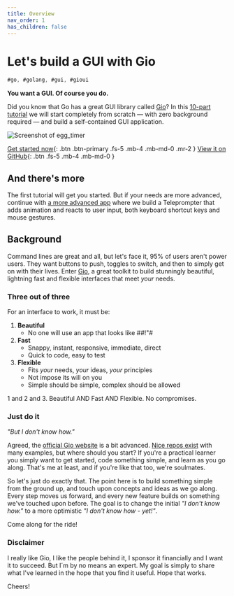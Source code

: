 ```yaml
---
title: Overview
nav_order: 1
has_children: false
---
```


# Let's build a GUI with Gio

```go
#go, #golang, #gui, #gioui
```

**You want a GUI. Of course you do.**

Did you know that Go has a great GUI library called [Gio](https://gioui.org/)? In this [10-part tutorial](egg_timer/index.md) we will start completely from scratch — with zero background required — and build a self-contained GUI application.

![Screenshot of egg_timer](egg_timer/egg_timer.gif)

[Get started now](egg_timer/index.md){: .btn .btn-primary .fs-5 .mb-4 .mb-md-0 .mr-2 }
[View it on GitHub](https://github.com/jonegil/gui-with-gio/){: .btn .fs-5 .mb-4 .mb-md-0 }


## And there's more

The first tutorial will get you started. But if your needs are more advanced, continue with [a more advanced app](https://jonegil.github.io/gui-with-gio/teleprompter/) where we build a Teleprompter that adds animation and reacts to user input, both keyboard shortcut keys and mouse gestures.

## Background

Command lines are great and all, but let's face it, 95% of users aren't power users. They want buttons to push, toggles to switch, and then to simply get on with their lives. Enter [Gio](https://gioui.org/), a great toolkit to build stunningly beautiful, lightning fast and flexible interfaces that meet _your_ needs.

### Three out of three

For an interface to work, it must be:

1. **Beautiful**
   - No one will use an app that looks like #$%$#!"#
2. **Fast**
   - Snappy, instant, responsive, immediate, direct
   - Quick to code, easy to test
3. **Flexible**
   - Fits _your_ needs, _your_ ideas, _your_ principles
   - Not impose its will on you
   - Simple should be simple, complex should be allowed

1 and 2 and 3. Beautiful AND Fast AND Flexible. No compromises.

### Just do it

_"But I don't know how."_

Agreed, the [official Gio website](https://gioui.org) is a bit advanced. [Nice repos exist](https://github.com/gioui) with many examples, but where should you start? If you're a practical learner you simply want to get started, code something simple, and learn as you go along. That's me at least, and if you're like that too, we're soulmates.

So let's just do exactly that. The point here is to build something simple from the ground up, and touch upon concepts and ideas as we go along. Every step moves us forward, and every new feature builds on something we've touched upon before. The goal is to change the initial _"I don't know how."_ to a more optimistic _"I don't know how - yet!"_.

Come along for the ride!

### Disclaimer

I really like Gio, I like the people behind it, I sponsor it financially and I want it to succeed. But I´m by no means an expert. My goal is simply to share what I've learned in the hope that you find it useful. Hope that works.

Cheers!
